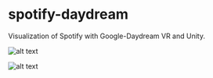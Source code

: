 # spotify-daydream

Visualization of Spotify with Google-Daydream VR and Unity.

![alt text](https://thumbs.gfycat.com/SadPessimisticCuckoo-size_restricted.gif)

![alt text](https://thumbs.gfycat.com/FrayedSomberAfricanpiedkingfisher-size_restricted.gif)

